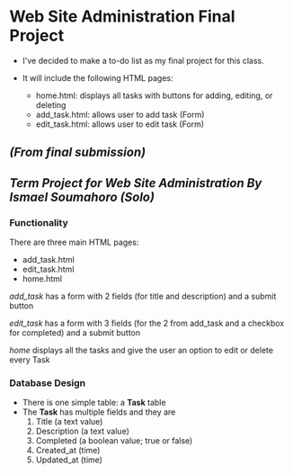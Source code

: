 # **Web Site Administration Final Project**

-   I've decided to make a to-do list as my final project for this class.

-   It will include the following HTML pages:
    -   home.html: displays all tasks with buttons for adding, editing, or deleting
    -   add_task.html: allows user to add task (Form)
    -   edit_task.html: allows user to edit task (Form)

## _(From final submission)_

## _**Term Project for Web Site Administration** By Ismael Soumahoro (Solo)_

### **Functionality**

There are three main HTML pages:

-   add_task.html
-   edit_task.html
-   home.html

_add_task_ has a form with 2 fields (for title and description) and a submit button

_edit_task_ has a form with 3 fields (for the 2 from add_task and a checkbox for completed) and a submit button

_home_ displays all the tasks and give the user an option to edit or delete every Task

### **Database Design**

-   There is one simple table: a **Task** table
-   The **Task** has multiple fields and they are
    1. Title (a text value)
    2. Description (a text value)
    3. Completed (a boolean value; true or false)
    4. Created_at (time)
    5. Updated_at (time)
